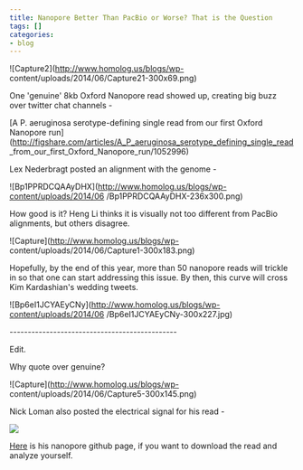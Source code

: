 ```yaml
---
title: Nanopore Better Than PacBio or Worse? That is the Question
tags: []
categories:
- blog
---
```

![Capture2](http://www.homolog.us/blogs/wp-
content/uploads/2014/06/Capture21-300x69.png)
<!--more-->

One 'genuine' 8kb Oxford Nanopore read showed up, creating big buzz over
twitter chat channels -

[A P. aeruginosa serotype-defining single read from our first Oxford Nanopore 
run](http://figshare.com/articles/A_P_aeruginosa_serotype_defining_single_read
_from_our_first_Oxford_Nanopore_run/1052996)

Lex Nederbragt posted an alignment with the genome -

![Bp1PPRDCQAAyDHX](http://www.homolog.us/blogs/wp-content/uploads/2014/06
/Bp1PPRDCQAAyDHX-236x300.png)

How good is it? Heng Li thinks it is visually not too different from PacBio
alignments, but others disagree.

![Capture](http://www.homolog.us/blogs/wp-
content/uploads/2014/06/Capture1-300x183.png)

Hopefully, by the end of this year, more than 50 nanopore reads will trickle
in so that one can start addressing this issue. By then, this curve will cross
Kim Kardashian's wedding tweets.

![Bp6eI1JCYAEyCNy](http://www.homolog.us/blogs/wp-content/uploads/2014/06
/Bp6eI1JCYAEyCNy-300x227.jpg)

\----------------------------------------------

Edit.

Why quote over genuine?

![Capture](http://www.homolog.us/blogs/wp-
content/uploads/2014/06/Capture5-300x145.png)

Nick Loman also posted the electrical signal for his read -

![](http://previews.figshare.com/1529659/860/p_01.png)

[Here](https://github.com/nickloman/nanopore) is his nanopore github page, if
you want to download the read and analyze yourself.

